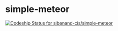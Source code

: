 simple-meteor
=============
[ ![Codeship Status for sibanand-cis/simple-meteor](https://codeship.io/projects/0f170b40-2611-0132-13af-2ac3e15a4c5d/status)](https://codeship.io/projects/37332)
